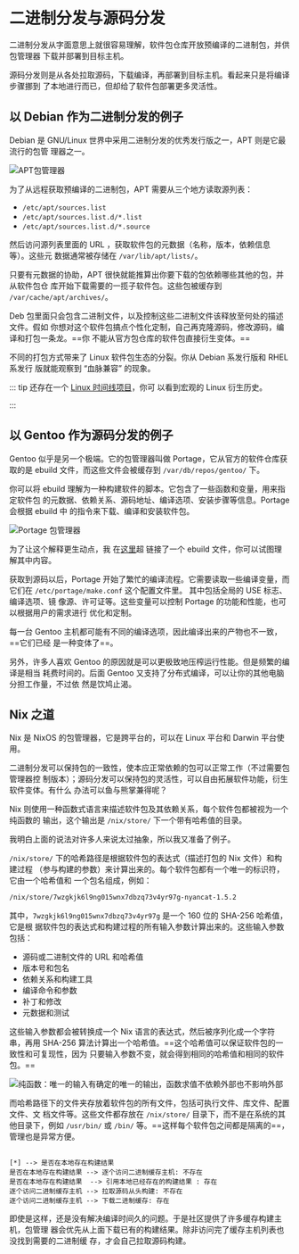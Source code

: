 # 二进制分发与源码分发

二进制分发从字面意思上就很容易理解，软件包仓库开放预编译的二进制包，并供包管理器
下载并部署到目标主机。

源码分发则是从各处拉取源码，下载编译，再部署到目标主机。看起来只是将编译步骤挪到
了本地进行而已，但却给了软件包部署更多灵活性。

## 以 Debian 作为二进制分发的例子

Debian 是 GNU/Linux 世界中采用二进制分发的优秀发行版之一，APT 则是它最流行的包管
理器之一。

![APT包管理器](/images/Concept/Apt.svg)

为了从远程获取预编译的二进制包，APT 需要从三个地方读取源列表：

- `/etc/apt/sources.list`
- `/etc/apt/sources.list.d/*.list`
- `/etc/apt/sources.list.d/*.source`

然后访问源列表里面的 URL ，获取软件包的元数据（名称，版本，依赖信息等）。这些元
数据通常被存储在 `/var/lib/apt/lists/`。

只要有元数据的协助，APT 很快就能推算出你要下载的包依赖哪些其他的包，并从软件包仓
库开始下载需要的一揽子软件包。这些包被缓存到 `/var/cache/apt/archives/`。

Deb 包里面只会包含二进制文件，以及控制这些二进制文件该释放至何处的描述文件。假如
你想对这个软件包搞点个性化定制，自己再克隆源码，修改源码，编译和打包一条龙。==你
不能从官方包仓库的软件包直接衍生变体。==

不同的打包方式带来了 Linux 软件包生态的分裂。你从 Debian 系发行版和 RHEL 系发行
版就能观察到 “血脉兼容” 的现象。

<!-- prettier-ignore -->
::: tip
还存在一个 [Linux 时间线项目](https://github.com/FabioLolix/LinuxTimeline)，你可
以看到宏观的 Linux 衍生历史。

<!-- prettier-ignore -->
:::

## 以 Gentoo 作为源码分发的例子

Gentoo 似乎是另一个极端。它的包管理器叫做 Portage，它从官方的软件仓库获取的是
ebuild 文件，而这些文件会被缓存到 `/var/db/repos/gentoo/` 下。

你可以将 ebuild 理解为一种构建软件的脚本。它包含了一些函数和变量，用来指定软件包
的元数据、依赖关系、源码地址、编译选项、安装步骤等信息。Portage 会根据 ebuild 中
的指令来下载、编译和安装软件包。

![Portage 包管理器](/images/Concept/Portage.svg)

为了让这个解释更生动点，我
在[这里](https://gitweb.gentoo.org/repo/gentoo.git/tree/app-editors/neovim/neovim-9999.ebuild)超
链接了一个 ebuild 文件，你可以试图理解其中内容。

获取到源码以后，Portage 开始了繁忙的编译流程。它需要读取一些编译变量，而它们在
`/etc/portage/make.conf` 这个配置文件里。 其中包括全局的 USE 标志、编译选项、镜
像源、许可证等。这些变量可以控制 Portage 的功能和性能，也可以根据用户的需求进行
优化和定制。

每一台 Gentoo 主机都可能有不同的编译选项，因此编译出来的产物也不一致，==它们已经
是一种变体了==。

另外，许多人喜欢 Gentoo 的原因就是可以更极致地压榨运行性能。但是频繁的编译是相当
耗费时间的。后面 Gentoo 又支持了分布式编译，可以让你的其他电脑分担工作量，不过依
然是饮鸠止渴。

## Nix 之道

Nix 是 NixOS 的包管理器，它是跨平台的，可以在 Linux 平台和 Darwin 平台使用。

二进制分发可以保持包的一致性，使本应正常依赖的包可以正常工作（不过需要包管理器控
制版本）；源码分发可以保持包的灵活性，可以自由拓展软件功能，衍生软件变体。有什么
办法可以鱼与熊掌兼得呢？

Nix 则使用一种函数式语言来描述软件包及其依赖关系，每个软件包都被视为一个纯函数的
输出，这个输出是 `/nix/store/` 下一个带有哈希值的目录。

我明白上面的说法对许多人来说太过抽象，所以我又准备了例子。

`/nix/store/` 下的哈希路径是根据软件包的表达式（描述打包的 Nix 文件）和构建过程
（参与构建的参数）来计算出来的。每个软件包都有一个唯一的标识符，它由一个哈希值和
一个包名组成，例如：

```bash
/nix/store/7wzgkjk6l9ng015wnx7dbzq73v4yr97g-nyancat-1.5.2
```

其中，`7wzgkjk6l9ng015wnx7dbzq73v4yr97g` 是一个 160 位的 SHA-256 哈希值，它是根
据软件包的表达式和构建过程的所有输入参数计算出来的。这些输入参数包括：

- 源码或二进制文件的 URL 和哈希值
- 版本号和包名
- 依赖关系和构建工具
- 编译命令和参数
- 补丁和修改
- 元数据和测试

这些输入参数都会被转换成一个 Nix 语言的表达式，然后被序列化成一个字符串，再用
SHA-256 算法计算出一个哈希值。==这个哈希值可以保证软件包的一致性和可复现性，因为
只要输入参数不变，就会得到相同的哈希值和相同的软件包。==

![纯函数：唯一的输入有确定的唯一的输出，函数求值不依赖外部也不影响外部](/images/Concept/HashPath.svg)

而哈希路径下的文件夹存放着软件包的所有文件，包括可执行文件、库文件、配置文件、文
档文件等。这些文件都存放在 `/nix/store/` 目录下，而不是在系统的其他目录下，例如
`/usr/bin/` 或 `/bin/` 等。==这样每个软件包之间都是隔离的==，管理也是异常方便。

```state 查找需求的包

[*] --> 是否在本地存在构建结果
是否在本地存在构建结果 --> 逐个访问二进制缓存主机: 不存在
是否在本地存在构建结果  --> 引用本地已经存在的构建结果 : 存在
逐个访问二进制缓存主机 --> 拉取源码从头构建: 不存在
逐个访问二进制缓存主机 --> 下载二进制缓存: 存在
```

即使是这样，还是没有解决编译时间久的问题。于是社区提供了许多缓存构建主机，包管理
器会优先从上面下载已有的构建结果。除非访问完了缓存主机列表也没找到需要的二进制缓
存，才会自己拉取源码构建。
